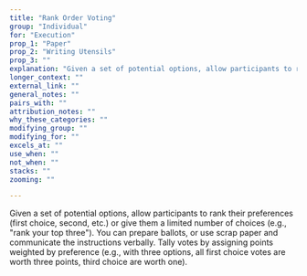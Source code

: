 ```yaml
---
title: "Rank Order Voting"
group: "Individual"
for: "Execution"
prop_1: "Paper"
prop_2: "Writing Utensils"
prop_3: ""
explanation: "Given a set of potential options, allow participants to rank their preferences (first choice, second, etc.) or give them a limited number of choices (e.g., \"rank your top three\"). You can prepare ballots, or use scrap paper and communicate the instructions verbally. Tally votes by assigning points weighted by preference (e.g., with three options, all first choice votes are worth three points, third choice are worth one)."
longer_context: ""
external_link: ""
general_notes: ""
pairs_with: ""
attribution_notes: ""
why_these_categories: ""
modifying_group: ""
modifying_for: ""
excels_at: ""
use_when: ""
not_when: ""
stacks: ""
zooming: ""

---
```


Given a set of potential options, allow participants to rank their preferences (first choice, second, etc.) or give them a limited number of choices (e.g., "rank your top three"). You can prepare ballots, or use scrap paper and communicate the instructions verbally. Tally votes by assigning points weighted by preference (e.g., with three options, all first choice votes are worth three points, third choice are worth one).
